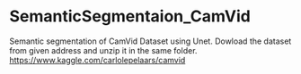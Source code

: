 # SemanticSegmentaion_CamVid
Semantic segmentation of CamVid Dataset using Unet. 
Dowload the dataset from given address and unzip it in the same folder.
https://www.kaggle.com/carlolepelaars/camvid
